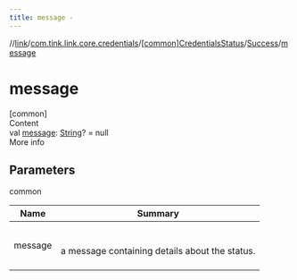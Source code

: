 ```yaml
---
title: message -
---
```

//[link](../../../index.md)/[com.tink.link.core.credentials](../../index.md)/[[common]CredentialsStatus](../index.md)/[Success](index.md)/[message](message.md)



# message  
[common]  
Content  
val [message](message.md): [String](https://kotlinlang.org/api/latest/jvm/stdlib/kotlin/-string/index.html)? = null  
More info  


## Parameters  
  
common  
  
|  Name|  Summary| 
|---|---|
| <a name="com.tink.link.core.credentials/CredentialsStatus.Success/message/#/PointingToDeclaration/"></a>message| <a name="com.tink.link.core.credentials/CredentialsStatus.Success/message/#/PointingToDeclaration/"></a><br><br>a message containing details about the status.<br><br>
  
  




